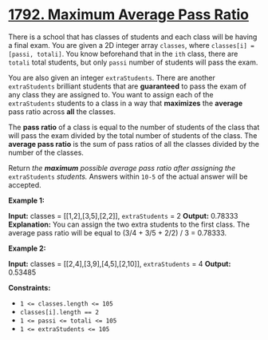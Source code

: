 # [1792. Maximum Average Pass Ratio](https://leetcode.com/problems/maximum-average-pass-ratio/)

There is a school that has classes of students and each class will be having a final exam. You are given a 2D integer array  `classes`, where  `classes[i] = [passi, totali]`. You know beforehand that in the  `ith`  class, there are  `totali`  total students, but only  `passi`  number of students will pass the exam.

You are also given an integer  `extraStudents`. There are another  `extraStudents`  brilliant students that are  **guaranteed**  to pass the exam of any class they are assigned to. You want to assign each of the  `extraStudents`  students to a class in a way that  **maximizes**  the  **average**  pass ratio across  **all**  the classes.

The  **pass ratio**  of a class is equal to the number of students of the class that will pass the exam divided by the total number of students of the class. The  **average pass ratio**  is the sum of pass ratios of all the classes divided by the number of the classes.

Return  _the  **maximum**  possible average pass ratio after assigning the_ `extraStudents` _students._ Answers within  `10-5`  of the actual answer will be accepted.

**Example 1:**

**Input:** classes = [[1,2],[3,5],[2,2]], `extraStudents` = 2
**Output:** 0.78333
**Explanation:** You can assign the two extra students to the first class. The average pass ratio will be equal to (3/4 + 3/5 + 2/2) / 3 = 0.78333.

**Example 2:**

**Input:** classes = [[2,4],[3,9],[4,5],[2,10]], `extraStudents` = 4
**Output:** 0.53485

**Constraints:**

-   `1 <= classes.length <= 105`
-   `classes[i].length == 2`
-   `1 <= passi <= totali <= 105`
-   `1 <= extraStudents <= 105`
